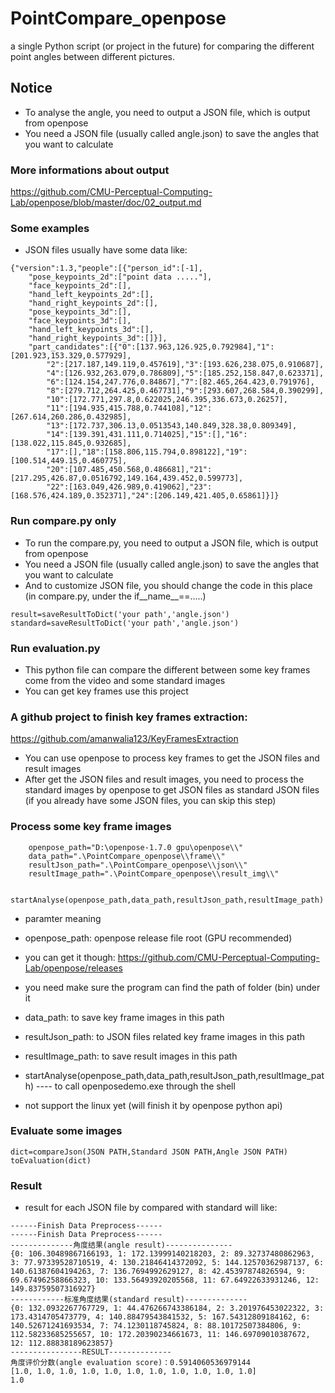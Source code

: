 ﻿# PointCompare_openpose
a single Python script (or project in the future) for comparing the different point angles between different pictures.
## Notice
* To analyse the angle, you need to output a JSON file, which is output from openpose
* You need a JSON file (usually called angle.json) to save the angles that you want to calculate
### More informations about output
https://github.com/CMU-Perceptual-Computing-Lab/openpose/blob/master/doc/02_output.md
### Some examples
* JSON files usually have some data like:
```
{"version":1.3,"people":[{"person_id":[-1],
    "pose_keypoints_2d":["point data ....."],
    "face_keypoints_2d":[],
    "hand_left_keypoints_2d":[],
    "hand_right_keypoints_2d":[],
    "pose_keypoints_3d":[],
    "face_keypoints_3d":[],
    "hand_left_keypoints_3d":[],
    "hand_right_keypoints_3d":[]}],
    "part_candidates":[{"0":[137.963,126.925,0.792984],"1":[201.923,153.329,0.577929],
        "2":[217.187,149.119,0.457619],"3":[193.626,238.075,0.910687],
        "4":[126.932,263.079,0.786809],"5":[185.252,158.847,0.623371],
        "6":[124.154,247.776,0.84867],"7":[82.465,264.423,0.791976],
        "8":[279.712,264.425,0.467731],"9":[293.607,268.584,0.390299],
        "10":[172.771,297.8,0.622025,246.395,336.673,0.26257],
        "11":[194.935,415.788,0.744108],"12":[267.614,260.286,0.432985],
        "13":[172.737,306.13,0.0513543,140.849,328.38,0.809349],
        "14":[139.391,431.111,0.714025],"15":[],"16":[138.022,115.845,0.932685],
        "17":[],"18":[158.806,115.794,0.898122],"19":[100.514,449.15,0.460775],
        "20":[107.485,450.568,0.486681],"21":[217.295,426.87,0.0516792,149.164,439.452,0.599773],
        "22":[163.049,426.989,0.419062],"23":[168.576,424.189,0.352371],"24":[206.149,421.405,0.65861]}]}
```
### Run compare.py only
* To run the compare.py, you need to output a JSON file, which is output from openpose
* You need a JSON file (usually called angle.json) to save the angles that you want to calculate
* And to customize JSON file, you should change the code in this place (in compare.py, under the if__name__==.....)
```
result=saveResultToDict('your path','angle.json')
standard=saveResultToDict('your path','angle.json')
```
### Run evaluation.py
* This python file can compare the different between some key frames come from the video and some standard images
* You can get key frames use this project
### A github project to finish key frames extraction:
https://github.com/amanwalia123/KeyFramesExtraction
* You can use openpose to process key frames to get the JSON files and result images
* After get the JSON files and result images, you need to process the standard images by openpose to get JSON files as standard JSON files (if you already have some JSON files, you can skip this step)
### Process some key frame images
```
    openpose_path="D:\openpose-1.7.0 gpu\openpose\\"
    data_path=".\PointCompare_openpose\\frame\\"
    resultJson_path=".\PointCompare_openpose\\json\\"
    resultImage_path=".\PointCompare_openpose\\result_img\\"
    
    startAnalyse(openpose_path,data_path,resultJson_path,resultImage_path)
```
* paramter meaning
* openpose_path: openpose release file root (GPU recommended)
* you can get it though: https://github.com/CMU-Perceptual-Computing-Lab/openpose/releases
* you need make sure the program can find the path of folder (bin) under it
* data_path: to save key frame images in this path
* resultJson_path: to JSON files related key frame images in this path
* resultImage_path: to save result images in this path

* startAnalyse(openpose_path,data_path,resultJson_path,resultImage_path) ---- to call openposedemo.exe through the shell
* not support the linux yet (will finish it by openpose python api)

### Evaluate some images
```
dict=compareJson(JSON PATH,Standard JSON PATH,Angle JSON PATH)
toEvaluation(dict)
```
### Result
* result for each JSON file by compared with standard will like:
```
------Finish Data Preprocess------
------Finish Data Preprocess------
--------------角度结果(angle result)---------------
{0: 106.30489867166193, 1: 172.13999140218203, 2: 89.32737480862963, 3: 77.97339528710519, 4: 130.21846414372092, 5: 144.12570362987137, 6: 140.61387604194263, 7: 136.7694992629127, 8: 42.45397874826594, 9: 69.67496258866323, 10: 133.56493920205568, 11: 67.64922633931246, 12: 149.83759507316927}
------------标准角度结果(standard result)--------------
{0: 132.0932267767729, 1: 44.476266743386184, 2: 3.201976453022322, 3: 173.4314705473779, 4: 140.88479543841532, 5: 167.54312809184162, 6: 140.52671241693534, 7: 74.1230118745824, 8: 88.10172507384806, 9: 112.58233685255657, 10: 172.20390234661673, 11: 146.69709010387672, 12: 112.88838189623857}
----------------RESULT--------------
角度评价分数(angle evaluation score)：0.5914060536979144
[1.0, 1.0, 1.0, 1.0, 1.0, 1.0, 1.0, 1.0, 1.0, 1.0, 1.0]
1.0
```
